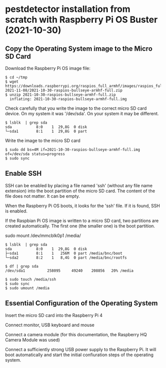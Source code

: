# pestdetector installation from scratch with Raspberry Pi OS Buster (2021-10-30)

## Copy the Operating System image to the Micro SD Card

Download the Raspberry Pi OS image file:

    $ cd ~/tmp
    $ wget https://downloads.raspberrypi.org/raspios_full_armhf/images/raspios_full_armhf-2021-11-08/2021-10-30-raspios-bullseye-armhf-full.zip
    $ unzip 2021-10-30-raspios-bullseye-armhf-full.zip
      inflating: 2021-10-30-raspios-bullseye-armhf-full.img
    
Check carefully that you write the image to the correct micro SD card device. On my system it was '/dev/sda'. On your system it may be different.

    $ lsblk  | grep sda
    sda           8:0    1  29,8G  0 disk 
    └─sda1        8:1    1  29,8G  0 part 

Write the image to the micro SD card

    $ sudo dd bs=4M if=2021-10-30-raspios-bullseye-armhf-full.img  of=/dev/sda status=progress
    $ sudo sync


## Enable SSH

SSH can be enabled by placing a file named 'ssh' (without any file name extension) into the boot partition of the micro SD card. The content of the file does not matter. It can be empty.

When the Raspberry Pi OS boots, it looks for the 'ssh' file. If it is found, SSH is enabled.

If the Raspbian Pi OS image is written to a micro SD card, two partitions are created automatically. The first one (the smaller one) is the boot partition. 

sudo mount /dev/mmcblk0p1 /media/

    $ lsblk  | grep sda
    sda           8:0    1  29,8G  0 disk 
    ├─sda1        8:1    1   256M  0 part /media/bnc/boot
    └─sda2        8:2    1   8,4G  0 part /media/bnc/rootfs

    $ df | grep sda
    /dev/sda1          258095     49240    208856   20% /media
    
    $ sudo touch /media/ssh
    $ sudo sync
    $ sudo umount /media
    
## Essential Configuration of the Operating System

Insert the micro SD card into the Raspberry Pi 4

Connect monitor, USB keyboard and mouse

Connect a camera module (for this documentation, the Raspberry HQ Camera Module was used)

Connect a sufficiently strong USB power supply to the Raspberry Pi. It will boot automatically and start the initial confiuration steps of the operating system.
